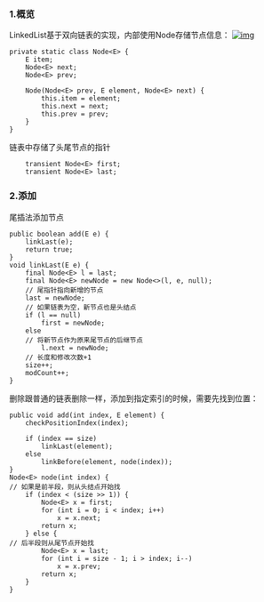 ### 1.概览

LinkedList基于双向链表的实现，内部使用Node存储节点信息： [![img](https://raw.githubusercontent.com/haobinaa/DataStructure-DesignPattern/master/images/LinkedList.jpg)](https://raw.githubusercontent.com/haobinaa/DataStructure-DesignPattern/master/images/LinkedList.jpg)

```
private static class Node<E> {
    E item;
    Node<E> next;
    Node<E> prev;

    Node(Node<E> prev, E element, Node<E> next) {
        this.item = element;
        this.next = next;
        this.prev = prev;
    }
}

```

链表中存储了头尾节点的指针

```
    transient Node<E> first;
    transient Node<E> last;

```

### 2.添加

尾插法添加节点

```
public boolean add(E e) {
    linkLast(e);
    return true;
}
void linkLast(E e) {
    final Node<E> l = last;
    final Node<E> newNode = new Node<>(l, e, null);
    // 尾指针指向新增的节点
    last = newNode;
    // 如果链表为空，新节点也是头结点
    if (l == null)
        first = newNode;
    else
    // 将新节点作为原来尾节点的后继节点
        l.next = newNode;
    // 长度和修改次数+1
    size++;
    modCount++;
}

```

删除跟普通的链表删除一样，添加到指定索引的时候，需要先找到位置：

```
public void add(int index, E element) {
    checkPositionIndex(index);

    if (index == size)
        linkLast(element);
    else
        linkBefore(element, node(index));
}
Node<E> node(int index) {
// 如果是前半段，则从头结点开始找
    if (index < (size >> 1)) {
        Node<E> x = first;
        for (int i = 0; i < index; i++)
            x = x.next;
        return x;
    } else {
// 后半段则从尾节点开始找
        Node<E> x = last;
        for (int i = size - 1; i > index; i--)
            x = x.prev;
        return x;
    }
}
```